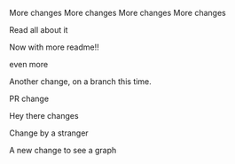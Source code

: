 More changes
More changes
More changes
More changes

Read all about it

Now with more readme!!

even more

Another change, on a branch this time.

PR change

Hey there changes

Change by a stranger

A new change to see a graph
